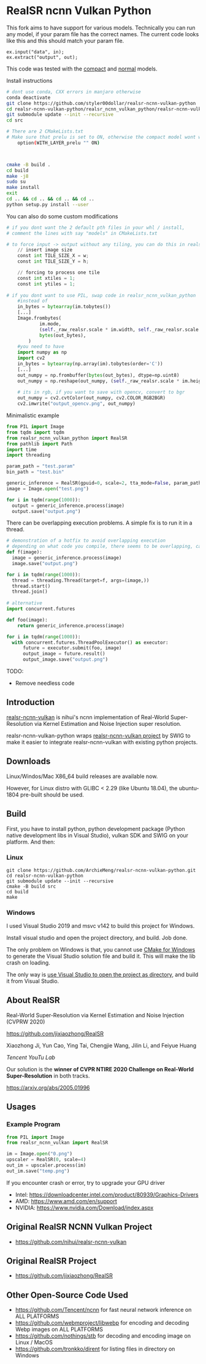 # RealSR ncnn Vulkan Python

This fork aims to have support for various models. Technically you can run any model, if your param file has the correct names. The current code looks like this and this should match your param file.
```
ex.input("data", in);
ex.extract("output", out);
```
This code was tested with the [compact](https://github.com/xinntao/Real-ESRGAN/releases/tag/v0.2.3.0) and [normal](https://github.com/nihui/realsr-ncnn-vulkan/tree/4cc88321f71c1b4731d84393c93740b551823779/models) models.

Install instructions
```bash
# dont use conda, CXX errors in manjaro otherwise
conda deactivate
git clone https://github.com/styler00dollar/realsr-ncnn-vulkan-python
cd realsr-ncnn-vulkan-python/realsr_ncnn_vulkan_python/realsr-ncnn-vulkan/
git submodule update --init --recursive
cd src

# There are 2 CMakeLists.txt
# Make sure that prelu is set to ON, otherwise the compact model wont work
    option(WITH_LAYER_prelu "" ON)



cmake -B build .
cd build
make -j8
sudo su
make install
exit
cd .. && cd .. && cd .. && cd ..
python setup.py install --user
```
You can also do some custom modifications
```python
# if you dont want the 2 default pth files in your whl / install,
# comment the lines with say "models" in CMakeLists.txt

# to force input -> output without any tiling, you can do this in realsr.cpp
    // insert image size
    const int TILE_SIZE_X = w;
    const int TILE_SIZE_Y = h;

    // forcing to process one tile
    const int xtiles = 1;
    const int ytiles = 1;
    
# if you dont want to use PIL, swap code in realsr_ncnn_vulkan_python
    #instead of 
    in_bytes = bytearray(im.tobytes())
    [...]
    Image.frombytes(
            im.mode,
            (self._raw_realsr.scale * im.width, self._raw_realsr.scale * im.height),
            bytes(out_bytes),
        )
    #you need to have
    import numpy as np
    import cv2
    in_bytes = bytearray(np.array(im).tobytes(order='C'))
    [...]
    out_numpy = np.frombuffer(bytes(out_bytes), dtype=np.uint8)
    out_numpy = np.reshape(out_numpy, (self._raw_realsr.scale * im.height, self._raw_realsr.scale * im.width, 3))
    
    # its in rgb, if you want to save with opencv, convert to bgr
    out_numpy = cv2.cvtColor(out_numpy, cv2.COLOR_RGB2BGR)
    cv2.imwrite("output_opencv.png", out_numpy)
```
Minimalistic example
```python
from PIL import Image
from tqdm import tqdm
from realsr_ncnn_vulkan_python import RealSR
from pathlib import Path
import time
import threading

param_path = "test.param"
bin_path = "test.bin"

generic_inference = RealSR(gpuid=0, scale=2, tta_mode=False, param_path=param_path, bin_path=bin_path)
image = Image.open("test.png")

for i in tqdm(range(1000)):
  output = generic_inference.process(image)
  output.save("output.png")
```

There can be overlapping execution problems. A simple fix is to run it in a thread.
```python
# demonstration of a hotfix to avoid overlapping execution
# depending on what code you compile, there seems to be overlapping, can be fixed by running in a thread
def f(image):
  image = generic_inference.process(image)
  image.save("output.png")

for i in tqdm(range(1000)):
  thread = threading.Thread(target=f, args=(image,))
  thread.start()
  thread.join()
  
# alternative
import concurrent.futures

def foo(image):
    return generic_inference.process(image)

for i in tqdm(range(1000)):
  with concurrent.futures.ThreadPoolExecutor() as executor:
      future = executor.submit(foo, image)
      output_image = future.result()
      output_image.save("output.png")
```

TODO:
- Remove needless code

## Introduction
[realsr-ncnn-vulkan](https://github.com/nihui/realsr-ncnn-vulkan) is nihui's ncnn implementation of Real-World Super-Resolution via Kernel Estimation and Noise Injection super resolution.

realsr-ncnn-vulkan-python wraps [realsr-ncnn-vulkan project](https://github.com/nihui/realsr-ncnn-vulkan) by SWIG to make it easier to integrate realsr-ncnn-vulkan with existing python projects.

## Downloads

Linux/Windos/Mac X86_64 build releases are available now.

However, for Linux distro with GLIBC < 2.29 (like Ubuntu 18.04), the ubuntu-1804 pre-built should be used.

## Build

First, you have to install python, python development package (Python native development libs in Visual Studio), vulkan SDK and SWIG on your platform. And then:

### Linux
```shell
git clone https://github.com/ArchieMeng/realsr-ncnn-vulkan-python.git
cd realsr-ncnn-vulkan-python
git submodule update --init --recursive
cmake -B build src
cd build
make
```

### Windows
I used Visual Studio 2019 and msvc v142 to build this project for Windows.

Install visual studio and open the project directory, and build. Job done.

The only problem on Windows is that, you cannot use [CMake for Windows](https://cmake.org/download/) to generate the Visual Studio solution file and build it. This will make the lib crash on loading.

The only way is [use Visual Studio to open the project as directory](https://www.microfocus.com/documentation/visual-cobol/vc50/VS2019/GUID-BE1C48AA-DB22-4F38-9644-E9B48658EF36.html), and build it from Visual Studio.

## About RealSR

Real-World Super-Resolution via Kernel Estimation and Noise Injection (CVPRW 2020)

https://github.com/jixiaozhong/RealSR

Xiaozhong Ji, Yun Cao, Ying Tai, Chengjie Wang, Jilin Li, and Feiyue Huang

*Tencent YouTu Lab*

Our solution is the **winner of CVPR NTIRE 2020 Challenge on Real-World Super-Resolution** in both tracks.

https://arxiv.org/abs/2005.01996

## Usages

### Example Program

```Python
from PIL import Image
from realsr_ncnn_vulkan import RealSR

im = Image.open("0.png")
upscaler = RealSR(0, scale=4)
out_im = upscaler.process(im)
out_im.save("temp.png")
```

If you encounter crash or error, try to upgrade your GPU driver

- Intel: https://downloadcenter.intel.com/product/80939/Graphics-Drivers
- AMD: https://www.amd.com/en/support
- NVIDIA: https://www.nvidia.com/Download/index.aspx

## Original RealSR NCNN Vulkan Project

- https://github.com/nihui/realsr-ncnn-vulkan

## Original RealSR Project

- https://github.com/jixiaozhong/RealSR

## Other Open-Source Code Used

- https://github.com/Tencent/ncnn for fast neural network inference on ALL PLATFORMS
- https://github.com/webmproject/libwebp for encoding and decoding Webp images on ALL PLATFORMS
- https://github.com/nothings/stb for decoding and encoding image on Linux / MacOS
- https://github.com/tronkko/dirent for listing files in directory on Windows
